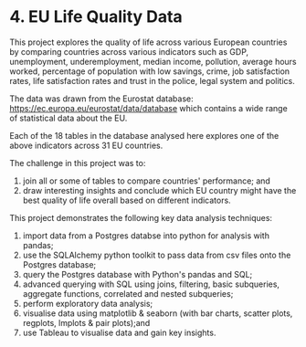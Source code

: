 # 4. EU Life Quality Data 

This project explores the quality of life across various European countries by comparing countries across various indicators such as GDP, unemployment, underemployment, median income, pollution, average hours worked, percentage of population with low savings, crime, job satisfaction rates, life satisfaction rates and trust in the police, legal system and politics.

The data was drawn from the Eurostat database: https://ec.europa.eu/eurostat/data/database which contains a wide range of statistical data about the EU.

Each of the 18 tables in the database analysed here explores one of the above indicators across 31 EU countries.

The challenge in this project was to: 
1) join all or some of tables to compare countries' performance; and 
2) draw interesting insights and conclude which EU country might have the best quality of life overall based on different indicators.

This project demonstrates the following key data analysis techniques: 

1. import data from a Postgres databse into python for analysis with pandas;
2. use the SQLAlchemy python toolkit to pass data from csv files onto the Postgres database;
3. query the Postgres database with Python's pandas and SQL;
4. advanced querying with SQL using joins, filtering, basic subqueries, aggregate functions, correlated and nested subqueries;
5. perform exploratory data analysis;
6. visualise data using matplotlib & seaborn (with bar charts, scatter plots, regplots, lmplots & pair plots);and
7. use Tableau to visualise data and gain key insights.
